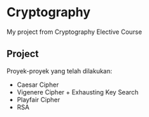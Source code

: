 # Cryptography
My project from Cryptography Elective Course
## Project
Proyek-proyek yang telah dilakukan:
- Caesar Cipher
- Vigenere Cipher + Exhausting Key Search
- Playfair Cipher
- RSA

